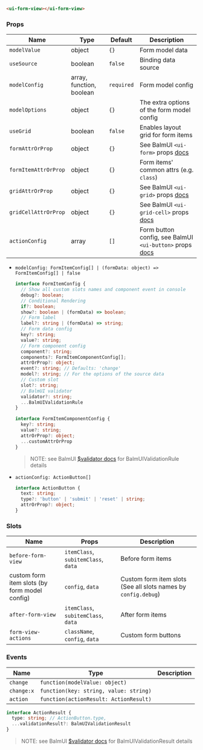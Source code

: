 ```html
<ui-form-view></ui-form-view>
```

### Props

| Name                 | Type                     | Default    | Description                                                                                                |
| -------------------- | ------------------------ | ---------- | ---------------------------------------------------------------------------------------------------------- |
| `modelValue`         | object                   | `{}`       | Form model data                                                                                            |
| `useSource`          | boolean                  | `false`    | Binding data source                                                                                        |
| `modelConfig`        | array, function, boolean | `required` | Form model config                                                                                          |
| `modelOptions`       | object                   | `{}`       | The extra options of the form model config                                                                 |
| `useGrid`            | boolean                  | `false`    | Enables layout grid for form items                                                                         |
| `formAttrOrProp`     | object                   | `{}`       | See BalmUI `<ui-form>` props [docs](https://v8.material.balmjs.com/#/layout/form)                          |
| `formItemAttrOrProp` | object                   | `{}`       | Form items' common attrs (e.g. `class`)                                                                    |
| `gridAttrOrProp`     | object                   | `{}`       | See BalmUI `<ui-grid>` props [docs](https://v8.material.balmjs.com/#/layout/grid)                          |
| `gridCellAttrOrProp` | object                   | `{}`       | See BalmUI `<ui-grid-cell>` props [docs](https://v8.material.balmjs.com/#/layout/grid)                     |
| `actionConfig`       | array                    | `[]`       | Form button config, see BalmUI `<ui-button>` props [docs](https://v8.material.balmjs.com/#/general/button) |

- `modelConfig: FormItemConfig[] | (formData: object) => FormItemConfig[] | false`

  ```ts
  interface FormItemConfig {
    // Show all custom slots names and component event in console
    debug?: boolean;
    // Conditional Rendering
    if?: boolean;
    show?: boolean | (formData) => boolean;
    // Form label
    label?: string | (formData) => string;
    // Form data config
    key?: string;
    value?: string;
    // Form component config
    component?: string;
    components?: FormItemComponentConfig[];
    attrOrProp?: object;
    event?: string; // Defaults: 'change'
    model?: string; // For the options of the source data
    // Custom slot
    slot?: string;
    // BalmUI validator
    validator?: string;
    ...BalmUIValidationRule
  }

  interface FormItemComponentConfig {
    key?: string;
    value?: string;
    attrOrProp?: object;
    ...customAttrOrProp
  }
  ```

  > NOTE: see BalmUI [$validator docs](https://v8.material.balmjs.com/#/data-input/validator) for BalmUIValidationRule details

- `actionConfig: ActionButton[]`

  ```ts
  interface ActionButton {
    text: string;
    type?: 'button' | 'submit' | 'reset' | string;
    attrOrProp?: object;
  }
  ```

### Slots

| Name                                          | Props                               | Description                                                    |
| --------------------------------------------- | ----------------------------------- | -------------------------------------------------------------- |
| `before-form-view`                            | `itemClass`, `subitemClass`, `data` | Before form items                                              |
| custom form item slots (by form model config) | `config`, `data`                    | Custom form item slots (See all slots names by `config.debug`) |
| `after-form-view`                             | `itemClass`, `subitemClass`, `data` | After form items                                               |
| `form-view-actions`                           | `className`, `config`, `data`       | Custom form buttons                                            |

### Events

| Name       | Type                                   | Description |
| ---------- | -------------------------------------- | ----------- |
| `change`   | `function(modelValue: object)`         |             |
| `change:x` | `function(key: string, value: string)` |             |
| `action`   | `function(actionResult: ActionResult)` |             |

```ts
interface ActionResult {
  type: string; // ActionButton.type,
  ...validationResult?: BalmUIValidationResult
}
```

> NOTE: see BalmUI [$validator docs](https://v8.material.balmjs.com/#/data-input/validator) for BalmUIValidationResult details
